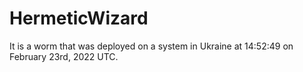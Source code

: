 # HermeticWizard
It is a worm that was deployed on a system in Ukraine at 14:52:49 on February 23rd, 2022 UTC.
